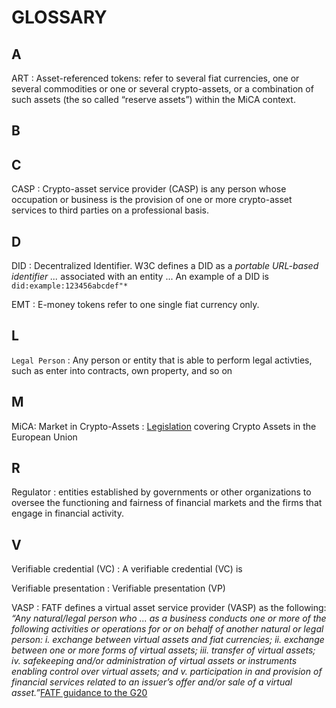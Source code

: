 # GLOSSARY

## A

ART
: Asset-referenced tokens: refer to several fiat currencies, one or several commodities or one or several crypto-assets,
or a combination of such assets (the so called “reserve assets”) within the MiCA context.

## B

## C

CASP
: Crypto-asset service provider (CASP) is any person whose occupation or business is the provision of one or more crypto-asset services to third parties on a professional basis.

## D

DID
: Decentralized Identifier. W3C defines a DID as a _portable URL-based identifier ..._ associated with an entity ... An
example of a DID is `did:example:123456abcdef"*`

EMT
: E-money tokens refer to one single fiat currency only.

## L

`Legal Person`
: Any person or entity that is able to perform legal activties, such as enter into contracts, own property, and so on

## M

MiCA: Market in Crypto-Assets
: [Legislation](https://eur-lex.europa.eu/legal-content/EN/TXT/?uri=CELEX%3A52020PC0593) covering Crypto Assets in the
European Union

## R

Regulator
: entities established by governments or other organizations to oversee the functioning and fairness of financial
markets and the firms that engage in financial activity.

## V

Verifiable credential (VC)
: A verifiable credential (VC) is 

Verifiable presentation
: Verifiable presentation (VP)

VASP
: FATF defines a virtual asset service provider (VASP) as the following: *“Any natural/legal person who ... as a business conducts one or more of the
following activities or operations for or on behalf of another natural or legal person: i. exchange between virtual
assets and fiat currencies; ii. exchange between one or more forms of virtual assets; iii. transfer of virtual assets;
iv. safekeeping and/or administration of virtual assets or instruments enabling control over virtual assets; and v.
participation in and provision of financial services related to an issuer’s offer and/or sale of a virtual
asset.”*[FATF guidance to the G20](https://www.fatf-gafi.org/publications/virtualassets/documents/report-g20-so-called-stablecoins-june-2020.html)





